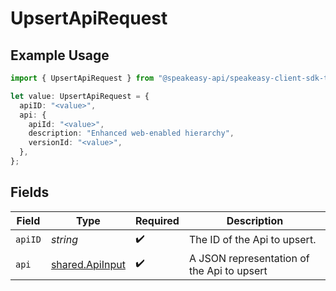 # UpsertApiRequest

## Example Usage

```typescript
import { UpsertApiRequest } from "@speakeasy-api/speakeasy-client-sdk-typescript/sdk/models/operations";

let value: UpsertApiRequest = {
  apiID: "<value>",
  api: {
    apiId: "<value>",
    description: "Enhanced web-enabled hierarchy",
    versionId: "<value>",
  },
};
```

## Fields

| Field                                                     | Type                                                      | Required                                                  | Description                                               |
| --------------------------------------------------------- | --------------------------------------------------------- | --------------------------------------------------------- | --------------------------------------------------------- |
| `apiID`                                                   | *string*                                                  | :heavy_check_mark:                                        | The ID of the Api to upsert.                              |
| `api`                                                     | [shared.ApiInput](../../../sdk/models/shared/apiinput.md) | :heavy_check_mark:                                        | A JSON representation of the Api to upsert                |